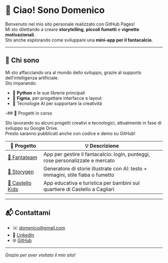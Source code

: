 # 👋 Ciao! Sono Domenico

Benvenuto nel mio sito personale realizzato con GitHub Pages!  
Mi sto dilettando a creare **storytelling**, **piccoli fumetti** e **vignette motivazionali**.  
Sto anche esplorando come sviluppare una **mini-app per il fantacalcio**.

---

## 🧠 Chi sono

Mi sto affacciando ora al mondo dello sviluppo, grazie al supporto dell’intelligenza artificiale.  
Sto imparando:
- 🐍 **Python** e le sue librerie principali
- 🎨 **Figma**, per progettare interfacce e layout
- 🤖 Tecnologie AI per supportare la creatività

-## 🚧 Progetti in corso

Sto lavorando su alcuni progetti creativi e tecnologici, attualmente in fase di sviluppo su Google Drive.  
Presto saranno pubblicati anche con codice e demo su GitHub!

| 📁 Progetto | 💡 Descrizione |
|------------|----------------|
| [🎯 Fantateam](https://github.com/Domenico374/fantateam) | App per gestire il fantacalcio: login, punteggi, rose personalizzate e mercato |
| [🧠 Storygen](https://github.com/Domenico374/storygen) | Generatore di storie illustrate con AI: testo + immagini, stile fiaba o fumetto |
| [🏰 Castello Kids](https://github.com/Domenico374/castello-kids) | App educativa e turistica per bambini sul quartiere di Castello a Cagliari |



---

## 📬 Contattami

- ✉️ domenico@gmail.com
- 💼 [LinkedIn](https://linkedin.com/in/domenico-cocco-577aab83)
- 🌐 [GitHub](https://github.com/Domenico374)

---

_Grazie per aver visitato il mio sito!_

